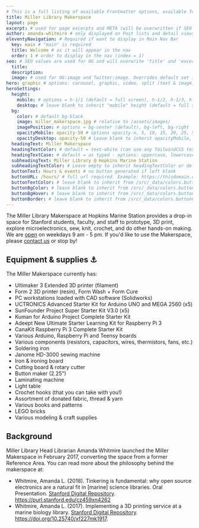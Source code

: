 ```yaml
---
# This is a full listing of available Frontmatter options, available for any content (.md) file.
title: Miller Library Makerspace
layout: page
excerpt: # used for page excerpts and META (will be overwritten if SEO used below)
author: amanda-whitmire # only displayed on Post lists and detail views. Defaults to _data/meta.authorURL
eleventyNavigation: # Required if want to display in Main Nav Bar
  key: main # "main" is required
  title: Welcome # as it will appear in the nav
  order: 1 # order to display in the nav (index = 1)
seo: # SEO values are used for OG and will overwrite 'title' and 'excerpt' above
  title:
  description:
  image: # used for OG:image and Twitter:image. Overrides default set in _data/meta.siteImage
hero: graphic # options: carousel, graphic, video, split (text & image)
heroSettings:
  height:
    mobile: # options = h-1/1 (default = full screen), h-1/2, h-1/3, h-3/4, h-9/10, h-48 (12rem, 192px), h-56 (14rem, 224px), h-64 (16rem, 256px)
    desktop: # leave blank to inherit "mobile" height (default = full screen)
  bg:
    color: # default bg-black
    image: miller_makerspace.jpg # relative to /assets/images/
    imagePosition: # options = bg-center (default), bg-left, bg-right
    opacityMobile: opacity-50 # options opacity-n, 5, 10, 15, 20, 25, 50, 75, 100 (default)
    opacityDesktop: opacity-50 # Leave blank to inherit opacityMobile, use same options as opacityMobile
  headingText: Miller Makerspace
  headingTextColor: # default = text-white (can use any TailwindCSS text-[color]-[xxx])
  headingTextCase: # default = as typed - options: uppercase, lowercase, capitalize
  subheadingText: Miller Library @ Hopkins Marine Station
  subheadingTextColor: # Leave empty to inherit headingTextColor or default (text-white) or use any text-[color]-[xxx]
  buttonText: Hours & events # no button generated if left blank
  buttonURL: /hours/ # full url required. Example: https://thisdomain.com/somepage/
  buttonTextColor: # leave blank to inherit from /src/_data/colors.buttonCustom or buttonDefault
  buttonBgColor: # leave blank to inherit from /src/_data/colors.buttonCustom.bg or buttonDefault.bg
  buttonBgHover: # leave blank to inherit from /src/_data/colors.buttonCustom.bgHover or buttonDefault.bgHover
  buttonBorder: # leave blank to inherit from /src/_data/colors.buttonCustom.border or buttonDefault.border
---
```



The Miller Library Makerspace at Hopkins Marine Station provides a drop-in space for Stanford students, faculty, and staff to prototype, 3D print, explore microelectronics, sew, knit, crochet, and do other hands-on making. We are [open](hours) on weekdays 9 am - 5 pm. If you'd like to use the Makerspace, please [contact us](contact) or stop by!

## Equipment & supplies :anchor:
The Miller Makerspace currently has:

- Ultimaker 3 Extended 3D printer (filament)
- Form 2 3D printer (resin), Form Wash + Form Cure
- PC workstations loaded with CAD software (Solidworks)
- UCTRONICS Advanced Starter Kit for Arduino UNO and MEGA 2560 (x5)
- SunFounder Project Super Starter Kit V3.0 (x5)
- Kuman for Arduino Project Complete Starter Kit
- Adeept New Ultimate Starter Learning Kit for Raspberry Pi 3
- CanaKit Raspberry Pi 3 Complete Starter Kit
- Various Arduino, Raspberry Pi and Teensy boards
- Various components (resistors, capacitors, wires, thermistors, fans, etc.)
- Soldering iron
- Janome HD-3000 sewing machine
- Iron & ironing board
- Cutting board & rotary cutter
- Button maker (2.25")
- Laminating machine
- Light table
- Crochet hooks (that you can take with you!)
- Assortment of donated fabric, thread & yarn
- Various books and patterns
- LEGO bricks
- Various modeling & craft supplies


## Background
Miller Library Head Librarian Amanda Whitmire launched the Miller Makerspace in February 2017, converting the space from a former Reference Area. You can read more about the philosophy behind the makerspace at:
- Whitmire, Amanda L. (2018). Tinkering is fundamental: why open source electronics are a natural fit in [marine] science libraries. Oral Presentation. [Stanford Digital Repository](https://purl.stanford.edu/cz459xn4262). https://purl.stanford.edu/cz459xn4262
- Whitmire, Amanda L. (2017). Implementing a 3D printing service at a marine biology library. [Stanford Digital Repository](https://purl.stanford.edu/xf227mk1917). https://doi.org/10.25740/xf227mk1917.
